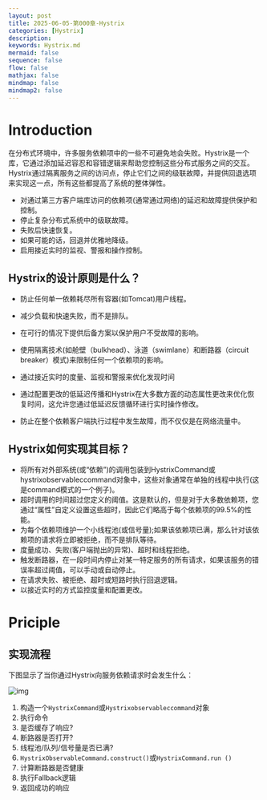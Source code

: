 ```yaml
---
layout: post
title: 2025-06-05-第000章-Hystrix
categories: [Hystrix]
description: 
keywords: Hystrix.md
mermaid: false
sequence: false
flow: false
mathjax: false
mindmap: false
mindmap2: false
---
```

# Introduction

在分布式环境中，许多服务依赖项中的一些不可避免地会失败。Hystrix是一个库，它通过添加延迟容忍和容错逻辑来帮助您控制这些分布式服务之间的交互。Hystrix通过隔离服务之间的访问点，停止它们之间的级联故障，并提供回退选项来实现这一点，所有这些都提高了系统的整体弹性。



- 对通过第三方客户端库访问的依赖项(通常通过网络)的延迟和故障提供保护和控制。
- 停止复杂分布式系统中的级联故障。
- 失败后快速恢复。
- 如果可能的话，回退并优雅地降级。
- 启用接近实时的监视、警报和操作控制。



## **Hystrix的设计原则是什么？**

- 防止任何单一依赖耗尽所有容器(如Tomcat)用户线程。

- 减少负载和快速失败，而不是排队。

- 在可行的情况下提供后备方案以保护用户不受故障的影响。

- 使用隔离技术(如舱壁（bulkhead）、泳道（swimlane）和断路器（circuit breaker）模式)来限制任何一个依赖项的影响。

- 通过接近实时的度量、监视和警报来优化发现时间

- 通过配置更改的低延迟传播和Hystrix在大多数方面的动态属性更改来优化恢复时间，这允许您通过低延迟反馈循环进行实时操作修改。

- 防止在整个依赖客户端执行过程中发生故障，而不仅仅是在网络流量中。

	

## **Hystrix如何实现其目标？**

- 将所有对外部系统(或“依赖”)的调用包装到HystrixCommand或hystrixobservableccommand对象中，这些对象通常在单独的线程中执行(这是command模式的一个例子)。
- 超时调用的时间超过您定义的阈值。这是默认的，但是对于大多数依赖项，您通过“属性”自定义设置这些超时，因此它们略高于每个依赖项的99.5%的性能。
- 为每个依赖项维护一个小线程池(或信号量);如果该依赖项已满，那么针对该依赖项的请求将立即被拒绝，而不是排队等待。
- 度量成功、失败(客户端抛出的异常)、超时和线程拒绝。
- 触发断路器，在一段时间内停止对某一特定服务的所有请求，如果该服务的错误率超过阈值，可以手动或自动停止。
- 在请求失败、被拒绝、超时或短路时执行回退逻辑。
- 以接近实时的方式监控度量和配置更改。



# Priciple

## 实现流程

下图显示了当你通过Hystrix向服务依赖请求时会发生什么：

![img](https://oss.xubighead.top/oss/image/202506/1930437359909834753.jpg)

1. 构造一个`HystrixCommand`或`Hystrixobservableccommand`对象
2. 执行命令
3. 是否缓存了响应?
4. 断路器是否打开?
5. 线程池/队列/信号量是否已满?
6. `HystrixObservableCommand.construct()`或`HystrixCommand.run ()`
7. 计算断路器是否健康
8. 执行Fallback逻辑
9. 返回成功的响应




